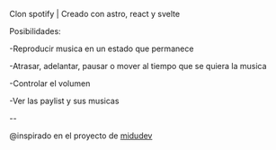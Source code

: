 Clon spotify | Creado con astro, react y svelte

Posibilidades:

-Reproducir musica en un estado que permanece 

-Atrasar, adelantar, pausar o mover al tiempo que se quiera la musica

-Controlar el volumen

-Ver las paylist y sus musicas

--

@inspirado en el proyecto de [midudev](https://github.com/midudev/spotify-twitch-clone)  
